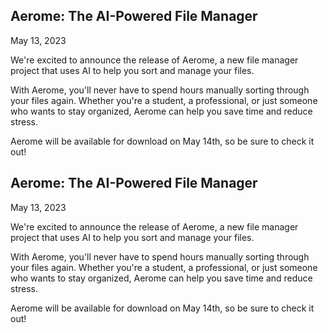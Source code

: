<article>

# Aerome: The AI-Powered File Manager

<time datetime="2023-05-13">May 13, 2023</time>

We're excited to announce the release of Aerome, a new file manager project that uses AI to help you sort and manage your files.

With Aerome, you'll never have to spend hours manually sorting through your files again. Whether you're a student, a professional, or just someone who wants to stay organized, Aerome can help you save time and reduce stress.

Aerome will be available for download on May 14th, so be sure to check it out!

</article>

<article>

# Aerome: The AI-Powered File Manager

<time datetime="2023-05-13">May 13, 2023</time>

We're excited to announce the release of Aerome, a new file manager project that uses AI to help you sort and manage your files.

With Aerome, you'll never have to spend hours manually sorting through your files again. Whether you're a student, a professional, or just someone who wants to stay organized, Aerome can help you save time and reduce stress.

Aerome will be available for download on May 14th, so be sure to check it out!

</article>

